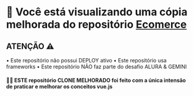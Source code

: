 <h1>🚨 Você está visualizando uma cópia melhorada do repositório <span><a href="https://github.com/nielassis/ecomerce-vue">Ecomerce</a></span></h1>

<div display:flex flex-direction:column>
<h2>ATENÇÃO ⚠️</h2>
<span>• Este repositório não possui DEPLOY ativo</span>
<span>• Este repositório usa frameworks</span>
<span>• Este repositório NÃO faz parte do desafio ALURA & GEMINI</span>
</div>

<h4>👨‍💻 ESTE repositório CLONE MELHORADO foi feito com a única intensão de praticar e melhorar os conceitos vue.js</h4>
